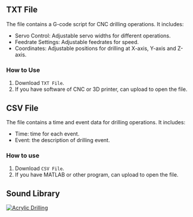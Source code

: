 ## TXT File ##
The file contains a G-code script for CNC drilling operations. It includes:
- Servo Control: Adjustable servo widths for different operations.
- Feedrate Settings: Adjustable feedrates for speed.
- Coordinates: Adjustable positions for drilling at X-axis, Y-axis and Z-axis.

### How to Use ###
1. Download `TXT File`.
2. If you have software of CNC or 3D printer, can upload to open the file.

## CSV File ##
The file contains a time and event data for drilling operations. It includes:
- Time: time for each event.
- Event: the description of drilling event.

### How to use ###
1. Download `CSV File`.
2. If you have MATLAB or other program, can upload to open the file.

## Sound Library ##
[![Acrylic Drilling](https://img.youtube.com/vi/ywRKRw5kEJM.jpg)](https://www.youtube.com/watch?v=ywRKRw5kEJM)
